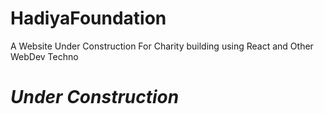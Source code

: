 # HadiyaFoundation
A Website Under Construction For Charity building using React and Other WebDev Techno


# *Under Construction*
